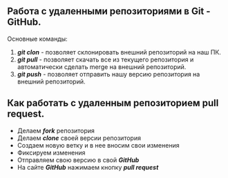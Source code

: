 ## Работа с удаленными репозиториями в Git - GitHub.
Основные команды:
1. ***git clon*** - позволяет склонировать внешний репозиторий на наш ПК.
2. ***git pull*** - позволяет скачать все из текущего репозитория и автоматически сделать merge на внешний репозиторий.
3. ***git push*** - позволяет отправить нашу версию репозитория на внешний репозиторий.

## Как работать с удаленным репозиторием pull request.
* Делаем ***fork*** репозитория
* Делаем ***clone*** своей версии репозитория
* Создаем новую ветку и в нее вносим свои изменения
* Фиксируем изменения
* Отправляем свою версию в свой ***GitHub***
* На сайте ***GitHub*** нажимаем кнопку ***pull request***
